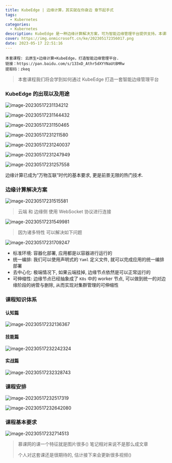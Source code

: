 ```yaml
---
title: KubeEdge | 边缘计算，其实就在你身边 章节起手式
tags:
  - Kubernetes
categories:
  - Kubernetes
description: KubeEdge 是一种边缘计算解决方案，可为智能边缘管理平台提供支持。本课程将教你如何使用 KubeEdge，通过使用 WebSocket 协议连接云端和边缘侧，解决多种问题。本课程涵盖课程知识体系，包括认知篇、技能篇和实战篇。无论你是初学者还是有经验的开发人员，你都可以从中获益。
cover: https://img.onmicrosoft.cn/ke/202305172356017.png
date: 2023-05-17 22:51:16
---
```


```
本套课程: 云原生+边缘计算+KubeEdge，打造智能边缘管理平台.
链接：https://pan.baidu.com/s/133xD_Athr5dXYYNaUtBMRw
提取码：zkeq 
```

> 本套课程我们将会学到如何通过 KubeEdge 打造一套智能边缘管理平台

### KubeEdge 的出现以及用途

![image-20230517231134212](https://img.onmicrosoft.cn/ke/202305172311291.png)

![image-20230517231144432](https://img.onmicrosoft.cn/ke/202305172311453.png)

![image-20230517231150465](https://img.onmicrosoft.cn/ke/202305172311483.png)

![image-20230517231211580](https://img.onmicrosoft.cn/ke/202305172312602.png)

![image-20230517231240037](https://img.onmicrosoft.cn/ke/202305172312071.png)

![image-20230517231247949](https://img.onmicrosoft.cn/ke/202305172312969.png)

![image-20230517231257558](https://img.onmicrosoft.cn/ke/202305172312584.png)

边缘计算已成为“万物互联”时代的基本要求, 更是前景无限的热门技术.

### 边缘计算解决方案

![image-20230517231515581](https://img.onmicrosoft.cn/ke/202305172315624.png)

> 云端 和 边缘侧 使用 WebSocket 协议进行连接

![image-20230517231549981](https://img.onmicrosoft.cn/ke/202305172315047.png)

> 因为诸多特性 可以解决如下问题

![image-20230517231709247](https://img.onmicrosoft.cn/ke/202305172317276.png)

- 标准环境: 容器化部署, 应用都是以容器进行运行的
- 统一编排: 我们可以使用声明式的 `Yaml` 定义文件, 就可以完成应用的统一编排部署
- 去中心化: 极端情况下, 如果云端挂掉, 边缘节点依然是可以正常运行的
- 可伸缩性: 边缘节点已经抽象成了 `K8s` 中的 worker 节点, 可以做到统一的对边缘阶段的纳管与删除, 从而实现对集群管理的可伸缩性

### 课程知识体系

#### 认知篇

![image-20230517232136367](https://img.onmicrosoft.cn/ke/202305172321411.png)

#### 技能篇

![image-20230517232242324](https://img.onmicrosoft.cn/ke/202305172322360.png)

#### 实战篇

![image-20230517232328743](https://img.onmicrosoft.cn/ke/202305172323811.png)

### 课程安排

![image-20230517232517319](https://img.onmicrosoft.cn/ke/202305172325372.png)

![image-20230517232642080](https://img.onmicrosoft.cn/ke/202305172326116.png)

### 课程基本要求

![image-20230517232714513](https://img.onmicrosoft.cn/ke/202305172327549.png)

> 慕课网的课一个特征就是图片很多() 笔记相对来说不是那么成文章
>
> 个人对这套课还是很期待的, 估计接下来会更新很多视频()